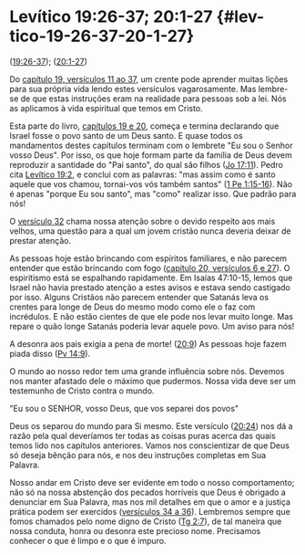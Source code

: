 # Levítico 19:26-37; 20:1-27 {#lev-tico-19-26-37-20-1-27}

([19:26-37](http://bibliaonline.com.br/acf/lv/19/26-37)); ([20:1-27](http://bibliaonline.com.br/acf/lv/20/1-27))

Do [capítulo 19, versículos 11 ao 37](http://bibliaonline.com.br/acf/lv/19/11-37), um crente pode aprender muitas lições para sua própria vida lendo estes versículos vagarosamente. Mas lembre-se de que estas instruções eram na realidade para pessoas sob a lei. Nós as aplicamos à vida espiritual que temos em Cristo.

Esta parte do livro, [capítulos 19 e 20](http://bibliaonline.com.br/acf/lv/19), começa e termina declarando que Israel fosse o povo santo de um Deus santo. E quase todos os mandamentos destes capítulos terminam com o lembrete &quot;Eu sou o Senhor vosso Deus&quot;. Por isso, os que hoje formam parte da família de Deus devem reproduzir a santidade do &quot;Pai santo&quot;, do qual são filhos ([Jo 17:11](http://bibliaonline.com.br/acf/jo/17/11)). Pedro cita [Levítico 19:2](http://bibliaonline.com.br/acf/lv/19/2), e conclui com as palavras: &quot;mas assim como é santo aquele que vos chamou, tornai-vos vós também santos&quot; ([1 Pe 1:15-16](http://bibliaonline.com.br/acf/1pe/1/15-16)). Não é apenas &quot;porque Eu sou santo&quot;, mas &quot;como&quot; realizar isso. Que padrão para nós!

O [versículo 32](http://bibliaonline.com.br/acf/lv/19/32) chama nossa atenção sobre o devido respeito aos mais velhos, uma questão para a qual um jovem cristão nunca deveria deixar de prestar atenção.

As pessoas hoje estão brincando com espíritos familiares, e não parecem entender que estão brincando com fogo ([capítulo 20, versículos 6 e 27](http://bibliaonline.com.br/acf/lv/20/6,27)). O espiritismo está se espalhando rapidamente. Em Isaías 47:10-15, lemos que Israel não havia prestado atenção a estes avisos e estava sendo castigado por isso. Alguns Cristãos não parecem entender que Satanás leva os crentes para longe de Deus do mesmo modo como ele o faz com incrédulos. E não estão cientes de que ele pode nos levar muito longe. Mas repare o quão longe Satanás poderia levar aquele povo. Um aviso para nós!

A desonra aos pais exigia a pena de morte! ([20:9](http://bibliaonline.com.br/acf/lv/20/9)) As pessoas hoje fazem piada disso ([Pv 14:9](http://bibliaonline.com.br/acf/pv/14/9)).

O mundo ao nosso redor tem uma grande influência sobre nós. Devemos nos manter afastado dele o máximo que pudermos. Nossa vida deve ser um testemunho de Cristo contra o mundo.

&quot;Eu sou o SENHOR, vosso Deus, que vos separei dos povos&quot;

Deus os separou do mundo para Si mesmo. Este versículo ([20:24](http://bibliaonline.com.br/acf/lv/20/24)) nos dá a razão pela qual deveríamos ter todas as coisas puras acerca das quais temos lido nos capítulos anteriores. Vamos nos conscientizar de que Deus só deseja bênção para nós, e nos deu instruções completas em Sua Palavra.

Nosso andar em Cristo deve ser evidente em todo o nosso comportamento; não só na nossa abstenção dos pecados horríveis que Deus é obrigado a denunciar em Sua Palavra, mas nos mil detalhes em que o amor e a justiça prática podem ser exercidos ([versículos 34 a 36](http://bibliaonline.com.br/acf/lv/20/34-36)). Lembremos sempre que fomos chamados pelo nome digno de Cristo ([Tg 2:7](http://bibliaonline.com.br/acf/tg/2/7)), de tal maneira que nossa conduta, honra ou desonra este precioso nome. Precisamos conhecer o que é limpo e o que é impuro.